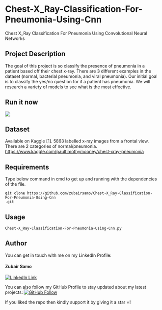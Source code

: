 # Chest-X_Ray-Classification-For-Pneumonia-Using-Cnn
Chest X_Ray Classification For Pneumonia Using Convolutional Neural Networks
## Project Description
The goal of this project is so classify the presence of pneumonia in a patient based off their chest x-ray. There are 3 different examples in the dataset (normal, bacterial pneumonia, and viral pneumonia). Our initial goal is to classify the yes/no question for if a patient has pneumonia. We will research a variety of models to see what is the most effective.

## Run it now

<a href="https://colab.research.google.com/drive/1IjdaLHubOLnSDUKtEQDttovGS86GtcQA#scrollTo=fUaljOYVI4YD" target="_parent">
    <img src="https://colab.research.google.com/assets/colab-badge.svg"/>
</a>

## Dataset
Available on Kaggle [1]. 5863 labelled x-ray images from a frontal view. There are 2 categories of normal/pneumonia.
https://www.kaggle.com/paultimothymooney/chest-xray-pneumonia

## Requirements
Type below command in cmd to get up and running with the dependencies of the file.
```
git clone https://github.com/zubairsamo/Chest-X_Ray-Classification-For-Pneumonia-Using-Cnn
.git

```
## Usage
```
Chest-X_Ray-Classification-For-Pneumonia-Using-Cnn.py
```


## Author
You can get in touch with me on my LinkedIn Profile:

#### Zubair Samo
[![LinkedIn Link](https://img.shields.io/badge/Connect-ZubairSamo-blue.svg?logo=linkedin&longCache=true&style=social&label=Connect
)](https://linkedin.com/in/zubair-samo-3a2764197)

You can also follow my GitHub Profile to stay updated about my latest projects: [![GitHub Follow](https://img.shields.io/badge/Connect-zubairsamo-blue.svg?logo=Github&longCache=true&style=social&label=Follow)](https://github.com/zubairsamo)

If you liked the repo then kindly support it by giving it a star ⭐!
